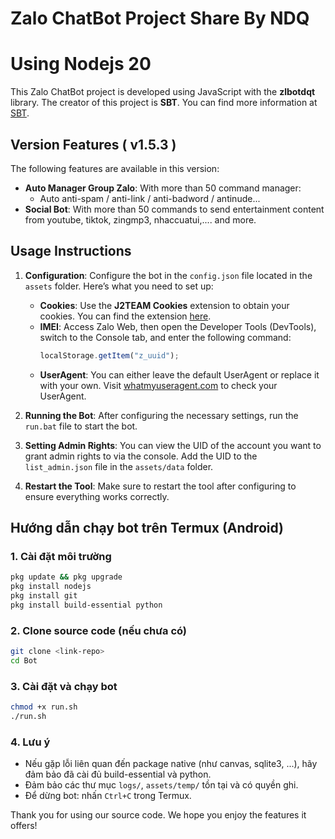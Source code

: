 # Zalo ChatBot Project Share By NDQ

# Using Nodejs 20

This Zalo ChatBot project is developed using JavaScript with the **zlbotdqt** library. The creator of this project is **SBT**. You can find more information at [SBT](https://github.com/itisme).

## Version Features ( v1.5.3 )

The following features are available in this version:

- **Auto Manager Group Zalo**: With more than 50 command manager:
  - Auto anti-spam / anti-link / anti-badword / antinude...
- **Social Bot**: With more than 50 commands to send entertainment content from youtube, tiktok, zingmp3, nhaccuatui,.... and more.

## Usage Instructions

1. **Configuration**: Configure the bot in the `config.json` file located in the `assets` folder. Here’s what you need to set up:

   - **Cookies**: Use the **J2TEAM Cookies** extension to obtain your cookies. You can find the extension [here](https://chrome.google.com/webstore/detail/j2team-cookies/okpidcojinmlaakglciglbpcpajaibco).
   - **IMEI**: Access Zalo Web, then open the Developer Tools (DevTools), switch to the Console tab, and enter the following command:
     ```javascript
     localStorage.getItem("z_uuid");
     ```
   - **UserAgent**: You can either leave the default UserAgent or replace it with your own. Visit [whatmyuseragent.com](https://whatmyuseragent.com/) to check your UserAgent.

2. **Running the Bot**: After configuring the necessary settings, run the `run.bat` file to start the bot.

3. **Setting Admin Rights**: You can view the UID of the account you want to grant admin rights to via the console. Add the UID to the `list_admin.json` file in the `assets/data` folder.

4. **Restart the Tool**: Make sure to restart the tool after configuring to ensure everything works correctly.

## Hướng dẫn chạy bot trên Termux (Android)

### 1. Cài đặt môi trường

```sh
pkg update && pkg upgrade
pkg install nodejs
pkg install git
pkg install build-essential python
```

### 2. Clone source code (nếu chưa có)

```sh
git clone <link-repo>
cd Bot
```

### 3. Cài đặt và chạy bot

```sh
chmod +x run.sh
./run.sh
```

### 4. Lưu ý

- Nếu gặp lỗi liên quan đến package native (như canvas, sqlite3, ...), hãy đảm bảo đã cài đủ build-essential và python.
- Đảm bảo các thư mục `logs/`, `assets/temp/` tồn tại và có quyền ghi.
- Để dừng bot: nhấn `Ctrl+C` trong Termux.

Thank you for using our source code. We hope you enjoy the features it offers!
